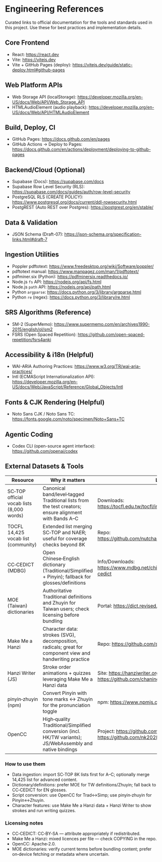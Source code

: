 # Engineering References

Curated links to official documentation for the tools and standards used in this project. Use these for best practices and implementation details.

## Core Frontend
- React: https://react.dev
- Vite: https://vitejs.dev
- Vite + GitHub Pages (deploy): https://vitejs.dev/guide/static-deploy.html#github-pages

## Web Platform APIs
- Web Storage API (localStorage): https://developer.mozilla.org/en-US/docs/Web/API/Web_Storage_API
- HTMLAudioElement (audio playback): https://developer.mozilla.org/en-US/docs/Web/API/HTMLAudioElement

## Build, Deploy, CI
- GitHub Pages: https://docs.github.com/en/pages
- GitHub Actions → Deploy to Pages: https://docs.github.com/en/actions/deployment/deploying-to-github-pages

## Backend/Cloud (Optional)
- Supabase (Docs): https://supabase.com/docs
- Supabase Row Level Security (RLS): https://supabase.com/docs/guides/auth/row-level-security
- PostgreSQL RLS (CREATE POLICY): https://www.postgresql.org/docs/current/ddl-rowsecurity.html
- PostgREST (Auto REST over Postgres): https://postgrest.org/en/stable/

## Data & Validation
- JSON Schema (Draft-07): https://json-schema.org/specification-links.html#draft-7

## Ingestion Utilities
- Poppler pdftotext: https://www.freedesktop.org/wiki/Software/poppler/
- pdftotext manual: https://www.manpagez.com/man/1/pdftotext/
- pdfminer.six (Python): https://pdfminersix.readthedocs.io/
- Node.js `fs` API: https://nodejs.org/api/fs.html
- Node.js `path` API: https://nodejs.org/api/path.html
- Python `argparse`: https://docs.python.org/3/library/argparse.html
- Python `re` (regex): https://docs.python.org/3/library/re.html

## SRS Algorithms (Reference)
- SM-2 (SuperMemo): https://www.supermemo.com/en/archives1990-2015/english/ol/sm2
- FSRS (Open Spaced Repetition): https://github.com/open-spaced-repetition/fsrs4anki

## Accessibility & i18n (Helpful)
- WAI-ARIA Authoring Practices: https://www.w3.org/TR/wai-aria-practices/
- Intl (ECMAScript Internationalization API): https://developer.mozilla.org/en-US/docs/Web/JavaScript/Reference/Global_Objects/Intl

## Fonts & CJK Rendering (Helpful)
- Noto Sans CJK / Noto Sans TC: https://fonts.google.com/noto/specimen/Noto+Sans+TC

## Agentic Coding
- Codex CLI (open-source agent interface): https://github.com/openai/codex

## External Datasets & Tools

| Resource | Why it matters | Links |
|---|---|---|
| SC‑TOP official vocab lists (8,000 words) | Canonical band/level‑tagged Traditional lists from the test creators; ensure alignment with Bands A–C | Downloads: https://tocfl.edu.tw/tocfl/index.php/exam/download |
| TOCFL 14,425 vocab list (community) | Extended list merging SC‑TOP and NAER; useful for coverage checks beyond 8K | Repo: https://github.com/nutchanonj/TOCFL_14425_vocab_list |
| CC‑CEDICT (MDBG) | Open Chinese‑English dictionary (Traditional/Simplified + Pinyin); fallback for glosses/definitions | Info/Downloads: https://www.mdbg.net/chinese/dictionary?page=cc-cedict |
| MOE (Taiwan) dictionaries | Authoritative Traditional definitions and Zhuyin for Taiwan users; check licensing before bundling | Portal: https://dict.revised.moe.edu.tw/ |
| Make Me a Hanzi | Character data: strokes (SVG), decomposition, radicals; great for component view and handwriting practice | Repo: https://github.com/skishore/makemeahanzi |
| Hanzi Writer (JS) | Stroke order animations + quizzes leveraging Make Me a Hanzi data | Site: https://hanziwriter.org • Repo: https://github.com/chanind/hanzi-writer |
| pinyin‑zhuyin (npm) | Convert Pinyin with tone marks ↔ Zhuyin for the pronunciation toggle | npm: https://www.npmjs.com/package/pinyin-zhuyin |
| OpenCC | High‑quality Traditional/Simplified conversion (incl. HK/TW variants); JS/WebAssembly and native bindings | Project: https://github.com/BYVoid/OpenCC • JS: https://github.com/nk2028/opencc-js |

### How to use them
- Data ingestion: import SC‑TOP 8K lists first for A–C; optionally merge 14,425 list for advanced content.
- Dictionary/definitions: prefer MOE for TW definitions/Zhuyin; fall back to CC‑CEDICT for EN glosses.
- Script conversion: use OpenCC for Trad↔Simp; use pinyin‑zhuyin for Pinyin↔Zhuyin.
- Character features: use Make Me a Hanzi data + Hanzi Writer to show strokes and run writing quizzes.

### Licensing notes
- CC‑CEDICT: CC‑BY‑SA — attribute appropriately if redistributed.
- Make Me a Hanzi: mixed licences per file — check COPYING in the repo.
- OpenCC: Apache‑2.0.
- MOE dictionaries: verify current terms before bundling content; prefer on‑device fetching or metadata where uncertain.
